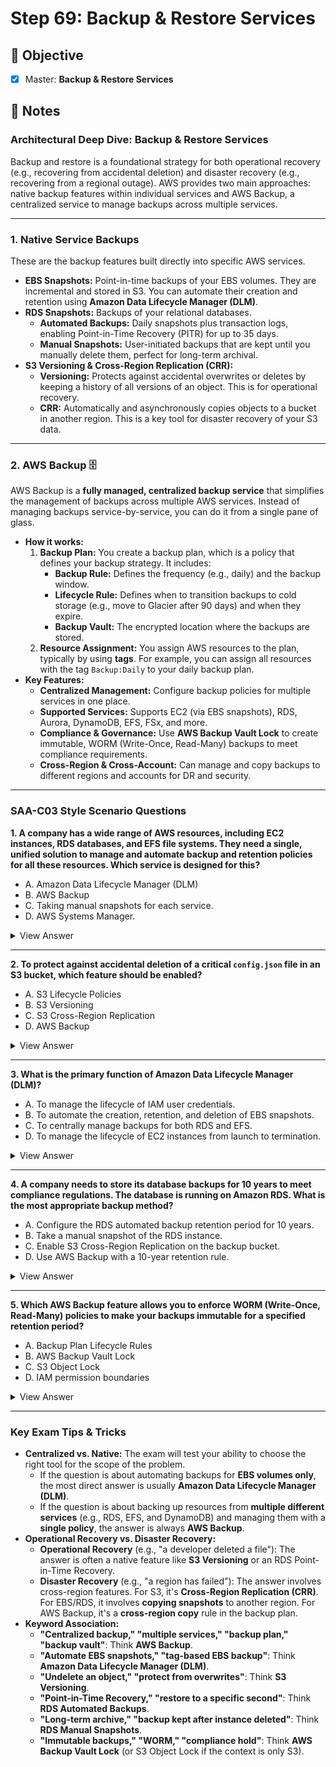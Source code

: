 # Step 69: Backup & Restore Services

## 🎯 Objective

- [x] Master: **Backup & Restore Services**

## 📘 Notes

### **Architectural Deep Dive: Backup & Restore Services**

Backup and restore is a foundational strategy for both operational recovery (e.g., recovering from accidental deletion) and disaster recovery (e.g., recovering from a regional outage). AWS provides two main approaches: native backup features within individual services and AWS Backup, a centralized service to manage backups across multiple services.

---

### **1. Native Service Backups**

These are the backup features built directly into specific AWS services.

- **EBS Snapshots:** Point-in-time backups of your EBS volumes. They are incremental and stored in S3. You can automate their creation and retention using **Amazon Data Lifecycle Manager (DLM)**.
- **RDS Snapshots:** Backups of your relational databases.
  - **Automated Backups:** Daily snapshots plus transaction logs, enabling Point-in-Time Recovery (PITR) for up to 35 days.
  - **Manual Snapshots:** User-initiated backups that are kept until you manually delete them, perfect for long-term archival.
- **S3 Versioning & Cross-Region Replication (CRR):**
  - **Versioning:** Protects against accidental overwrites or deletes by keeping a history of all versions of an object. This is for operational recovery.
  - **CRR:** Automatically and asynchronously copies objects to a bucket in another region. This is a key tool for disaster recovery of your S3 data.

---

### **2. AWS Backup** 🗄️

AWS Backup is a **fully managed, centralized backup service** that simplifies the management of backups across multiple AWS services. Instead of managing backups service-by-service, you can do it from a single pane of glass.

- **How it works:**
  1. **Backup Plan:** You create a backup plan, which is a policy that defines your backup strategy. It includes:
     - **Backup Rule:** Defines the frequency (e.g., daily) and the backup window.
     - **Lifecycle Rule:** Defines when to transition backups to cold storage (e.g., move to Glacier after 90 days) and when they expire.
     - **Backup Vault:** The encrypted location where the backups are stored.
  2. **Resource Assignment:** You assign AWS resources to the plan, typically by using **tags**. For example, you can assign all resources with the tag `Backup:Daily` to your daily backup plan.
- **Key Features:**
  - **Centralized Management:** Configure backup policies for multiple services in one place.
  - **Supported Services:** Supports EC2 (via EBS snapshots), RDS, Aurora, DynamoDB, EFS, FSx, and more.
  - **Compliance & Governance:** Use **AWS Backup Vault Lock** to create immutable, WORM (Write-Once, Read-Many) backups to meet compliance requirements.
  - **Cross-Region & Cross-Account:** Can manage and copy backups to different regions and accounts for DR and security.

---

### **SAA-C03 Style Scenario Questions**

**1. A company has a wide range of AWS resources, including EC2 instances, RDS databases, and EFS file systems. They need a single, unified solution to manage and automate backup and retention policies for all these resources. Which service is designed for this?**

- A. Amazon Data Lifecycle Manager (DLM)
- B. AWS Backup
- C. Taking manual snapshots for each service.
- D. AWS Systems Manager.

<details>
<summary>View Answer</summary>

**Answer: B**

**Explanation:** This is the primary use case for AWS Backup. It provides a centralized, policy-driven service to manage backups across a wide variety of supported AWS services. DLM (A) is specifically for automating EBS snapshots, not RDS or EFS.

</details>

---

**2. To protect against accidental deletion of a critical `config.json` file in an S3 bucket, which feature should be enabled?**

- A. S3 Lifecycle Policies
- B. S3 Versioning
- C. S3 Cross-Region Replication
- D. AWS Backup

<details>
<summary>View Answer</summary>

**Answer: B**

**Explanation:** S3 Versioning is the native feature for protecting against accidental overwrites and deletions at the object level. When enabled, deleting an object simply creates a "delete marker," and the previous versions of the object remain recoverable.

</details>

---

**3. What is the primary function of Amazon Data Lifecycle Manager (DLM)?**

- A. To manage the lifecycle of IAM user credentials.
- B. To automate the creation, retention, and deletion of EBS snapshots.
- C. To centrally manage backups for both RDS and EFS.
- D. To manage the lifecycle of EC2 instances from launch to termination.

<details>
<summary>View Answer</summary>

**Answer: B**

**Explanation:** DLM is a targeted automation service specifically for EBS snapshots. It allows you to create sophisticated, tag-based policies to manage the entire lifecycle of your volume backups.

</details>

---

**4. A company needs to store its database backups for 10 years to meet compliance regulations. The database is running on Amazon RDS. What is the most appropriate backup method?**

- A. Configure the RDS automated backup retention period for 10 years.
- B. Take a manual snapshot of the RDS instance.
- C. Enable S3 Cross-Region Replication on the backup bucket.
- D. Use AWS Backup with a 10-year retention rule.

<details>
<summary>View Answer</summary>

**Answer: B or D**

**Explanation:** Both B and D are valid and correct solutions.

- A **manual RDS snapshot (B)** is kept until you explicitly delete it, making it perfect for long-term archival beyond the 35-day limit of automated backups.
- AWS Backup (D) is the centralized way to achieve this. You can create a backup plan with a lifecycle rule to retain backups for 10 years in a backup vault.

For an exam question, the choice would depend on whether the scenario implies a centralized or a single-service solution. Both are architecturally sound.

</details>

---

**5. Which AWS Backup feature allows you to enforce WORM (Write-Once, Read-Many) policies to make your backups immutable for a specified retention period?**

- A. Backup Plan Lifecycle Rules
- B. AWS Backup Vault Lock
- C. S3 Object Lock
- D. IAM permission boundaries

<details>
<summary>View Answer</summary>

**Answer: B**

**Explanation:** AWS Backup Vault Lock is the compliance feature for AWS Backup. Once a vault is locked in compliance mode, it becomes immutable, preventing anyone (including the root user) from deleting backups before their retention period expires or from modifying the vault lock settings.

</details>

---

### **Key Exam Tips & Tricks**

- **Centralized vs. Native:** The exam will test your ability to choose the right tool for the scope of the problem.
  - If the question is about automating backups for **EBS volumes only**, the most direct answer is usually **Amazon Data Lifecycle Manager (DLM)**.
  - If the question is about backing up resources from **multiple different services** (e.g., RDS, EFS, and DynamoDB) and managing them with a **single policy**, the answer is always **AWS Backup**.
- **Operational Recovery vs. Disaster Recovery:**
  - **Operational Recovery** (e.g., "a developer deleted a file"): The answer is often a native feature like **S3 Versioning** or an RDS Point-in-Time Recovery.
  - **Disaster Recovery** (e.g., "a region has failed"): The answer involves cross-region features. For S3, it's **Cross-Region Replication (CRR)**. For EBS/RDS, it involves **copying snapshots** to another region. For AWS Backup, it's a **cross-region copy** rule in the backup plan.
- **Keyword Association:**
  - **"Centralized backup," "multiple services," "backup plan," "backup vault"**: Think **AWS Backup**.
  - **"Automate EBS snapshots," "tag-based EBS backup"**: Think **Amazon Data Lifecycle Manager (DLM)**.
  - **"Undelete an object," "protect from overwrites"**: Think **S3 Versioning**.
  - **"Point-in-Time Recovery," "restore to a specific second"**: Think **RDS Automated Backups**.
  - **"Long-term archive," "backup kept after instance deleted"**: Think **RDS Manual Snapshots**.
  - **"Immutable backups," "WORM," "compliance hold"**: Think **AWS Backup Vault Lock** (or S3 Object Lock if the context is only S3).
